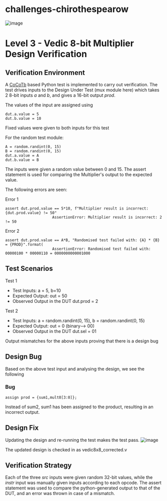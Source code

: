 # challenges-chirothespearow
![image](https://user-images.githubusercontent.com/44639543/181307506-b5fca863-1439-4b02-b7f1-34283b273eaf.png)

# Level 3 - Vedic 8-bit Multiplier Design Verification

## Verification Environment
A [CoCoTb](https://www.cocotb.org/) based Python test is implemented to carry out verification. The test drives inputs to the Design Under Test (mux module here) which takes
2 8-bit inputs *a* and *b*, and gives a 16-bit output *prod*.

The values of the input are assigned using
```
dut.a.value = 5
dut.b.value = 10
```
Fixed values were given to both inputs for this test

For the random test module:
```
A = random.randint(0, 15)
B = random.randint(0, 15)
dut.a.value = A
dut.b.value = B
```
The inputs were given a random value between 0 and 15.
The assert statement is used for comparing the Multiplier's output to the expected value.

The following errors are seen:

Error 1
```
assert dut.prod.value == 5*10, f"Multiplier result is incorrect: {dut.prod.value} != 50"
                     AssertionError: Multiplier result is incorrect: 2 != 50
```
Error 2
```
assert dut.prod.value == A*B, "Randomised test failed with: {A} * {B} = {PROD}".format(
                     AssertionError: Randomised test failed with: 00000100 * 00000110 = 0000000000001000
```
## Test Scenarios
Test 1
- Test Inputs: a = 5, b=10
- Expected Output: out = 50
- Observed Output in the DUT dut.prod = 2

Test 2
- Test Inputs: a = random.randint(0, 15), b = random.randint(0, 15)
- Expected Output: out = 0 (binary--> 00)
- Observed Output in the DUT dut.sel = 01

Output mismatches for the above inputs proving that there is a design bug

## Design Bug
Based on the above test input and analysing the design, we see the following

### Bug 
```
assign prod = {sum1,mult0[3:0]};
```
Instead of sum2, sum1 has been assigned to the product, resulting in an incorrect output.

## Design Fix
Updating the design and re-running the test makes the test pass.
![image](https://user-images.githubusercontent.com/44639543/181319134-c51713b4-91da-43a8-a9b5-128320a9f1fe.png)

The updated design is checked in as vedic8x8_corrected.v
## Verification Strategy
Each of the three *src* inputs were given random 32-bit values, while the *instr* input was manually given inputs according to each opcode. The assert statement was used to compare the python-generated output to that of the DUT, and an error was thrown in case of a mismatch. 
